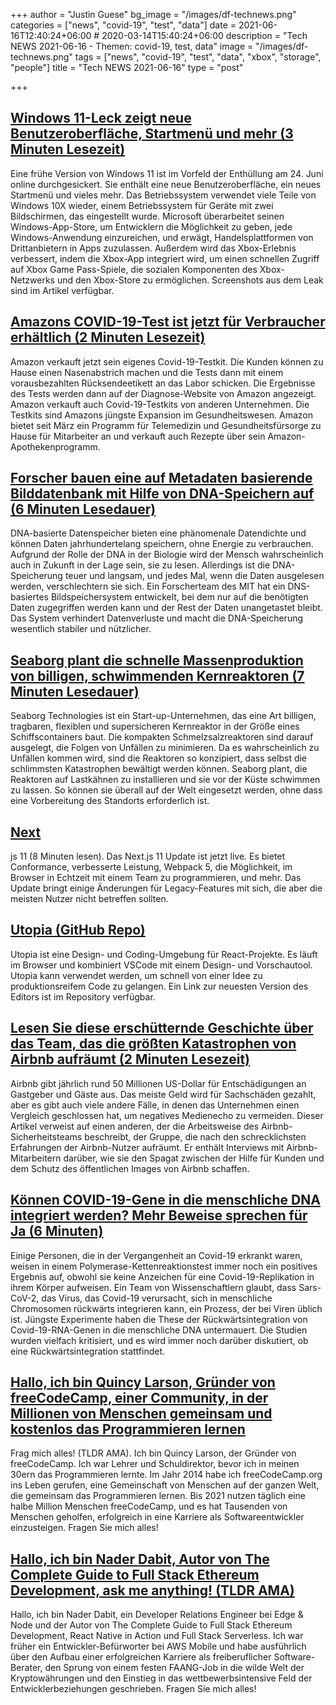 +++
author = "Justin Guese"
bg_image = "/images/df-technews.png"
categories = ["news", "covid-19", "test", "data"]
date = 2021-06-16T12:40:24+06:00 # 2020-03-14T15:40:24+06:00
description = "Tech NEWS 2021-06-16 - Themen: covid-19, test, data"
image = "/images/df-technews.png"
tags = ["news", "covid-19", "test", "data", "xbox", "storage", "people"]
title = "Tech NEWS 2021-06-16"
type = "post"

+++

## [Windows 11-Leck zeigt neue Benutzeroberfläche, Startmenü und mehr (3 Minuten Lesezeit)](https://www.theverge.com/2021/6/15/22535123/microsoft-windows-11-leak-screenshots-start-menu)

 Eine frühe Version von Windows 11 ist im Vorfeld der Enthüllung am 24. Juni online durchgesickert. Sie enthält eine neue Benutzeroberfläche, ein neues Startmenü und vieles mehr. Das Betriebssystem verwendet viele Teile von Windows 10X wieder, einem Betriebssystem für Geräte mit zwei Bildschirmen, das eingestellt wurde. Microsoft überarbeitet seinen Windows-App-Store, um Entwicklern die Möglichkeit zu geben, jede Windows-Anwendung einzureichen, und erwägt, Handelsplattformen von Drittanbietern in Apps zuzulassen. Außerdem wird das Xbox-Erlebnis verbessert, indem die Xbox-App integriert wird, um einen schnellen Zugriff auf Xbox Game Pass-Spiele, die sozialen Komponenten des Xbox-Netzwerks und den Xbox-Store zu ermöglichen. Screenshots aus dem Leak sind im Artikel verfügbar.

## [Amazons COVID-19-Test ist jetzt für Verbraucher erhältlich (2 Minuten Lesezeit)](https://www.theverge.com/2021/6/15/22535453/amazon-covid-test-consumers-available)

 Amazon verkauft jetzt sein eigenes Covid-19-Testkit. Die Kunden können zu Hause einen Nasenabstrich machen und die Tests dann mit einem vorausbezahlten Rücksendeetikett an das Labor schicken. Die Ergebnisse des Tests werden dann auf der Diagnose-Website von Amazon angezeigt. Amazon verkauft auch Covid-19-Testkits von anderen Unternehmen. Die Testkits sind Amazons jüngste Expansion im Gesundheitswesen. Amazon bietet seit März ein Programm für Telemedizin und Gesundheitsfürsorge zu Hause für Mitarbeiter an und verkauft auch Rezepte über sein Amazon-Apothekenprogramm.

## [Forscher bauen eine auf Metadaten basierende Bilddatenbank mit Hilfe von DNA-Speichern auf (6 Minuten Lesedauer)](https://arstechnica.com/science/2021/06/researchers-build-a-metadata-based-image-database-using-dna-storage/)

 DNA-basierte Datenspeicher bieten eine phänomenale Datendichte und können Daten jahrhundertelang speichern, ohne Energie zu verbrauchen. Aufgrund der Rolle der DNA in der Biologie wird der Mensch wahrscheinlich auch in Zukunft in der Lage sein, sie zu lesen. Allerdings ist die DNA-Speicherung teuer und langsam, und jedes Mal, wenn die Daten ausgelesen werden, verschlechtern sie sich. Ein Forscherteam des MIT hat ein DNS-basiertes Bildspeichersystem entwickelt, bei dem nur auf die benötigten Daten zugegriffen werden kann und der Rest der Daten unangetastet bleibt. Das System verhindert Datenverluste und macht die DNA-Speicherung wesentlich stabiler und nützlicher.

## [Seaborg plant die schnelle Massenproduktion von billigen, schwimmenden Kernreaktoren (7 Minuten Lesedauer)](https://newatlas.com/energy/seaborg-floating-nuclear-reactor-barge/)

 Seaborg Technologies ist ein Start-up-Unternehmen, das eine Art billigen, tragbaren, flexiblen und supersicheren Kernreaktor in der Größe eines Schiffscontainers baut. Die kompakten Schmelzsalzreaktoren sind darauf ausgelegt, die Folgen von Unfällen zu minimieren. Da es wahrscheinlich zu Unfällen kommen wird, sind die Reaktoren so konzipiert, dass selbst die schlimmsten Katastrophen bewältigt werden können. Seaborg plant, die Reaktoren auf Lastkähnen zu installieren und sie vor der Küste schwimmen zu lassen. So können sie überall auf der Welt eingesetzt werden, ohne dass eine Vorbereitung des Standorts erforderlich ist.

## [Next](https://nextjs.org/blog/next-11)

js 11 (8 Minuten lesen). Das Next.js 11 Update ist jetzt live. Es bietet Conformance, verbesserte Leistung, Webpack 5, die Möglichkeit, im Browser in Echtzeit mit einem Team zu programmieren, und mehr. Das Update bringt einige Änderungen für Legacy-Features mit sich, die aber die meisten Nutzer nicht betreffen sollten.

## [Utopia (GitHub Repo)](https://github.com/concrete-utopia/utopia)

 Utopia ist eine Design- und Coding-Umgebung für React-Projekte. Es läuft im Browser und kombiniert VSCode mit einem Design- und Vorschautool. Utopia kann verwendet werden, um schnell von einer Idee zu produktionsreifem Code zu gelangen. Ein Link zur neuesten Version des Editors ist im Repository verfügbar.

## [Lesen Sie diese erschütternde Geschichte über das Team, das die größten Katastrophen von Airbnb aufräumt (2 Minuten Lesezeit)](https://www.theverge.com/2021/6/15/22534869/airbnb-crisis-safety-team-bloomberg-report)

 Airbnb gibt jährlich rund 50 Millionen US-Dollar für Entschädigungen an Gastgeber und Gäste aus. Das meiste Geld wird für Sachschäden gezahlt, aber es gibt auch viele andere Fälle, in denen das Unternehmen einen Vergleich geschlossen hat, um negatives Medienecho zu vermeiden. Dieser Artikel verweist auf einen anderen, der die Arbeitsweise des Airbnb-Sicherheitsteams beschreibt, der Gruppe, die nach den schrecklichsten Erfahrungen der Airbnb-Nutzer aufräumt. Er enthält Interviews mit Airbnb-Mitarbeitern darüber, wie sie den Spagat zwischen der Hilfe für Kunden und dem Schutz des öffentlichen Images von Airbnb schaffen.

## [Können COVID-19-Gene in die menschliche DNA integriert werden? Mehr Beweise sprechen für Ja (6 Minuten)](https://interestingengineering.com/can-covid-19-genes-integrate-with-human-dna-more-evidence-says-yes)

 Einige Personen, die in der Vergangenheit an Covid-19 erkrankt waren, weisen in einem Polymerase-Kettenreaktionstest immer noch ein positives Ergebnis auf, obwohl sie keine Anzeichen für eine Covid-19-Replikation in ihrem Körper aufweisen. Ein Team von Wissenschaftlern glaubt, dass Sars-CoV-2, das Virus, das Covid-19 verursacht, sich in menschliche Chromosomen rückwärts integrieren kann, ein Prozess, der bei Viren üblich ist. Jüngste Experimente haben die These der Rückwärtsintegration von Covid-19-RNA-Genen in die menschliche DNA untermauert. Die Studien wurden vielfach kritisiert, und es wird immer noch darüber diskutiert, ob eine Rückwärtsintegration stattfindet.

## [Hallo, ich bin Quincy Larson, Gründer von freeCodeCamp, einer Community, in der Millionen von Menschen gemeinsam und kostenlos das Programmieren lernen](https://tldr.tech/token/6c3ef825381ee396191f77cb92dd1969?redirect=https%3A%2F%2Ftldr.tech%2Fama%2Fquincy-larson/1/0100017a144ace7d-bf4be134-4bdd-40a8-a8c6-d29707852f51-000000/Lx0z8fDTkqhPsqgjIzD_jHJlZApN3RuTo7RFe3CqVZU=197)

 Frag mich alles! (TLDR AMA). Ich bin Quincy Larson, der Gründer von freeCodeCamp. Ich war Lehrer und Schuldirektor, bevor ich in meinen 30ern das Programmieren lernte. Im Jahr 2014 habe ich freeCodeCamp.org ins Leben gerufen, eine Gemeinschaft von Menschen auf der ganzen Welt, die gemeinsam das Programmieren lernen. Bis 2021 nutzen täglich eine halbe Million Menschen freeCodeCamp, und es hat Tausenden von Menschen geholfen, erfolgreich in eine Karriere als Softwareentwickler einzusteigen. Fragen Sie mich alles!

## [Hallo, ich bin Nader Dabit, Autor von The Complete Guide to Full Stack Ethereum Development, ask me anything! (TLDR AMA)](https://tldr.tech/token/%7B%7BLastName%7D%7D?redirect=https%3A%2F%2Ftldr.tech%2Fama%2Fnader-dabit/1/0100017a144ace7d-bf4be134-4bdd-40a8-a8c6-d29707852f51-000000/I3EzMEJP-2jUvojugE6vxAhEufGSP0CAA6aa_52HtpU=197)

 Hallo, ich bin Nader Dabit, ein Developer Relations Engineer bei Edge & Node und der Autor von The Complete Guide to Full Stack Ethereum Development, React Native in Action und Full Stack Serverless. Ich war früher ein Entwickler-Befürworter bei AWS Mobile und habe ausführlich über den Aufbau einer erfolgreichen Karriere als freiberuflicher Software-Berater, den Sprung von einem festen FAANG-Job in die wilde Welt der Kryptowährungen und den Einstieg in das wettbewerbsintensive Feld der Entwicklerbeziehungen geschrieben. Fragen Sie mich alles!

